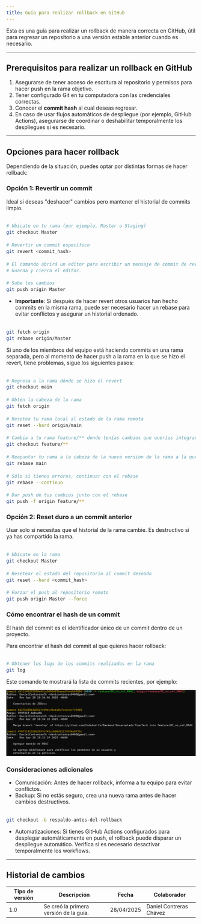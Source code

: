 ```yaml
---
title: Guía para realizar rollback en GitHub
---
```


Esta es una guía para realizar un rollback de manera correcta en GitHub, útil para regresar un repositorio a una versión estable anterior cuando es necesario.

---

## Prerequisitos para realizar un rollback en GitHub

1. Asegurarse de tener acceso de escritura al repositorio y permisos para hacer push en la rama objetivo.
2. Tener configurado Git en tu computadora con las credenciales correctas.
3. Conocer el **commit hash** al cual deseas regresar.
4. En caso de usar flujos automáticos de despliegue (por ejemplo, GitHub Actions), asegurarse de coordinar o deshabilitar temporalmente los despliegues si es necesario.

---

## Opciones para hacer rollback

Dependiendo de la situación, puedes optar por distintas formas de hacer rollback:

### Opción 1: Revertir un commit

Ideal si deseas "deshacer" cambios pero mantener el historial de commits limpio.

```bash

# Ubícate en tu rama (por ejemplo, Master o Staging)
git checkout Master

# Revertir un commit específico
git revert <commit_hash>

# El comando abrirá un editor para escribir un mensaje de commit de reversión.
# Guarda y cierra el editor.

# Sube los cambios
git push origin Master

```

- **Importante**: Si después de hacer revert otros usuarios han hecho commits en la misma rama, puede ser necesario hacer un rebase para evitar conflictos y asegurar un historial ordenado.

```bash

git fetch origin
git rebase origin/Master


```

Si uno de los miembros del equipo está haciendo commits en una rama separada, pero al momento de hacer push a la rama en la que se hizo el revert, tiene problemas, sigue los siguientes pasos:

```bash

# Regresa a la rama dónde se hizo el revert
git checkout main

# Obtén la cabeza de la rama
git fetch origin

# Resetea tu rama local al estado de la rama remota
git reset --hard origin/main

# Cambia a tu rama feature/** donde tenías cambios que querías integrar
git checkout feature/**

# Reapuntar tu rama a la cabeza de la nueva versión de la rama a la que se le hizo revert
git rebase main

# Sólo si tienes errores, continuar con el rebase
git rebase --continuo

# Dar push de tus cambios junto con el rebase 
git push -f origin feature/**

```

### Opción 2: Reset duro a un commit anterior

Usar solo si necesitas que el historial de la rama cambie. Es destructivo si ya has compartido la rama.

```bash

# Ubícate en la rama
git checkout Master

# Resetear el estado del repositorio al commit deseado
git reset --hard <commit_hash>

# Forzar el push al repositorio remoto
git push origin Master --force

```

### Cómo encontrar el hash de un commit
El hash del commit es el identificador único de un commit dentro de un proyecto.

Para encontrar el hash del commit al que quieres hacer rollback:

```bash

# Obtener los logs de los commits realizados en la rama
git log

```
Este comando te mostrará la lista de commits recientes, por ejemplo:

![alt text](./ejemplo-git-log.png)

### Consideraciones adicionales
- Comunicación: Antes de hacer rollback, informa a tu equipo para evitar conflictos.
- Backup: Si no estás seguro, crea una nueva rama antes de hacer cambios destructivos.

```bash

git checkout -b respaldo-antes-del-rollback

```
- Automatizaciones: Si tienes GitHub Actions configurados para desplegar automáticamente en push, el rollback puede disparar un despliegue automático. Verifica si es necesario desactivar temporalmente los workflows.

---

## Historial de cambios

| **Tipo de versión** | **Descripción**                    | **Fecha** | **Colaborador**        |
|---------------------|------------------------------------| --------- | ---------------------- |
| 1.0 | Se creó la primera versión de la guía. | 28/04/2025 | Daniel Contreras Chávez |
